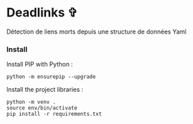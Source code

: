 # Deadlinks ✞

Détection de liens morts depuis une structure de données Yaml

### Install

Install PIP with Python :

`python -m ensurepip --upgrade`

Install the project libraries :

```shell
python -m venv .
source env/bin/activate
pip install -r requirements.txt
```
